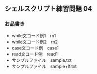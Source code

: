## シェルスクリプト練習問題 04
### お品書き
- while文コード例1　rn1
- while文コード例2　rn2
- case文コード例　case1
- read文コード例　read1
- サンプルファイル　sample.txt
- サンプルファイル　sample+lf.txt